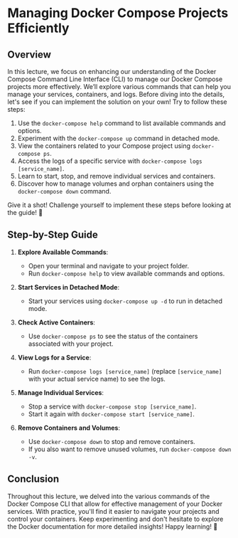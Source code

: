 # Managing Docker Compose Projects Efficiently

## Overview

In this lecture, we focus on enhancing our understanding of the Docker Compose Command Line Interface (CLI) to manage our Docker Compose projects more effectively. We’ll explore various commands that can help you manage your services, containers, and logs. Before diving into the details, let's see if you can implement the solution on your own! Try to follow these steps:

1. Use the `docker-compose help` command to list available commands and options.
2. Experiment with the `docker-compose up` command in detached mode.
3. View the containers related to your Compose project using `docker-compose ps`.
4. Access the logs of a specific service with `docker-compose logs [service_name]`.
5. Learn to start, stop, and remove individual services and containers.
6. Discover how to manage volumes and orphan containers using the `docker-compose down` command.

Give it a shot! Challenge yourself to implement these steps before looking at the guide! 💪

## Step-by-Step Guide

1. **Explore Available Commands**:

   - Open your terminal and navigate to your project folder.
   - Run `docker-compose help` to view available commands and options.

2. **Start Services in Detached Mode**:

   - Start your services using `docker-compose up -d` to run in detached mode.

3. **Check Active Containers**:

   - Use `docker-compose ps` to see the status of the containers associated with your project.

4. **View Logs for a Service**:

   - Run `docker-compose logs [service_name]` (replace `[service_name]` with your actual service name) to see the logs.

5. **Manage Individual Services**:

   - Stop a service with `docker-compose stop [service_name]`.
   - Start it again with `docker-compose start [service_name]`.

6. **Remove Containers and Volumes**:
   - Use `docker-compose down` to stop and remove containers.
   - If you also want to remove unused volumes, run `docker-compose down -v`.

## Conclusion

Throughout this lecture, we delved into the various commands of the Docker Compose CLI that allow for effective management of your Docker services. With practice, you'll find it easier to navigate your projects and control your containers. Keep experimenting and don't hesitate to explore the Docker documentation for more detailed insights! Happy learning! 🚀
